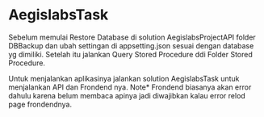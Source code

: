# AegislabsTask

Sebelum memulai Restore Database di solution AegislabsProjectAPI folder DBBackup dan ubah settingan di appsetting.json sesuai dengan database yg dimiliki.
Setelah itu jalankan Query Stored Procedure ddi Folder Stored Procedure.

Untuk menjalankan aplikasinya jalankan solution AegislabsTask untuk menjalankan API dan Frondend nya. 
Note* Frondend biasanya akan error dahulu karena belum membaca apinya jadi diwajibkan kalau error relod page frondendnya.
